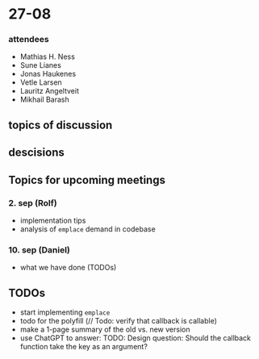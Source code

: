 # 27-08

### attendees
- Mathias H. Ness
- Sune Lianes
- Jonas Haukenes
- Vetle Larsen
- Lauritz Angeltveit
- Mikhail Barash

## topics of discussion

## descisions

## Topics for upcoming meetings
### 2. sep (Rolf)
- implementation tips
- analysis of `emplace` demand in codebase

### 10. sep (Daniel)
- what we have done (TODOs)

## TODOs
- start implementing `emplace`
- todo for the polyfill (// Todo: verify that callback is callable)
- make a 1-page summary of the old vs. new version
- use ChatGPT to answer: TODO: Design question: Should the callback function take the key as an argument?

